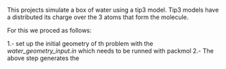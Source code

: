 This projects simulate a box of water using a tip3 model. 
Tip3 models have a distributed its charge over the 3 atoms that form the molecule. 

For this we proced as follows: 

1.- set up the initial geometry of th problem with the *water_geometry_input.in* which needs to be runned with packmol 
2.- The above step generates the 
